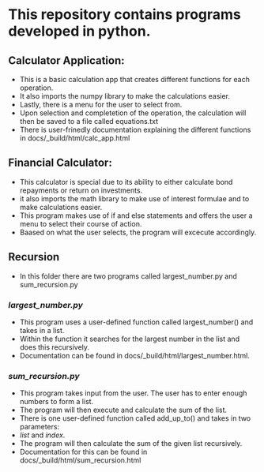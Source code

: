 # This repository contains programs developed in python.

## Calculator Application:
- This is a basic calculation app that creates different functions for each operation.
- It also imports the numpy library to make the calculations easier.
- Lastly, there is a menu for the user to select from.
- Upon selection and completetion of the operation, the calculation will then be saved to a file called equations.txt
- There is user-frinedly documentation explaining the different functions in docs/_build/html/calc_app.html

## Financial Calculator:
- This calculator is special due to its ability to either calculate bond repayments or return on investments.
- it also imports the math library to make use of interest formulae and to make calculations easier.
- This program makes use of if and else statements and offers the user a menu to select their course of action.
- Baased on what the user selects, the program will excecute accordingly.

## Recursion
- In this folder there are two programs called largest_number.py and sum_recursion.py

### _largest_number.py_
- This program uses a user-defined function called largest_number() and takes in a list.
- Within the function it searches for the largest number in the list and does this recursively.
- Documentation can be found in docs/_build/html/largest_number.html.

### _sum_recursion.py_
- This program takes input from the user. The user has to enter enough numbers to form a list.
- The program will then execute and calculate the sum of the list.
- There is one user-defined function called add_up_to() and takes in two parameters:
- _list_ and _index_.
- The program will then calculate the sum of the given list recursively.
- Documentation for this can be found in docs/_build/html/sum_recursion.html
